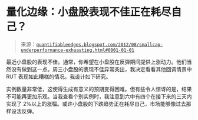 <!--yml

类别：未分类

日期：2024-05-18 08:48:12

-->

# 量化边缘：小盘股表现不佳正在耗尽自己？

> 来源：[`quantifiableedges.blogspot.com/2012/08/smallcap-underperformance-exhuasting.html#0001-01-01`](http://quantifiableedges.blogspot.com/2012/08/smallcap-underperformance-exhuasting.html#0001-01-01)

最近小盘股的表现不佳。通常，你希望在小盘股在反弹期间提供上涨动力。他们当然没有做到这一点。周三小盘股的表现不佳异常突出，我决定看看其他回调情景中 RUT 表现如此糟糕的情况。我设计如下研究。

实例数量非常低，这使得生成有意义的预期变得困难。但有些令人惊讶的是，结果不可能再更加乐观。当我查看个别实例时，我注意到六中有四个在接下来的三天内实现了 2%以上的涨幅。或许小盘股的下跌趋势正在耗尽自己，市场能够像过去那样设法反弹。
